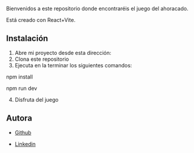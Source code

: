 Bienvenidos a este repositorio donde encontraréis el juego del ahoracado.

Está creado con React+Vite.


## Instalación

1. Abre mi proyecto desde esta dirección: 
2. Clona este repositorio
3. Ejecuta en la terminar los siguientes comandos:

npm install

npm run dev

4. Disfruta del juego




## Autora

- [ Github](https://www.github.com/ma-tania)

- [Linkedin](https://www.linkedin.com/in/taniamorenoaguayo/)